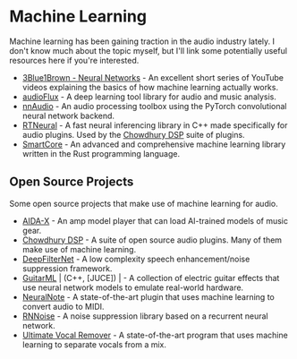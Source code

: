 # Machine Learning

Machine learning has been gaining traction in the audio industry lately. I don't know much about the topic myself, but I'll link some potentially useful resources here if you're interested.

- [3Blue1Brown - Neural Networks](https://youtube.com/playlist?list=PLZHQObOWTQDNU6R1_67000Dx_ZCJB-3pi) - An excellent short series of YouTube videos explaining the basics of how machine learning actually works.
- [audioFlux](https://github.com/libAudioFlux/audioFlux) -  A deep learning tool library for audio and music analysis.
- [nnAudio](https://github.com/KinWaiCheuk/nnAudio) - An audio processing toolbox using the PyTorch convolutional neural network backend.
- [RTNeural](https://github.com/jatinchowdhury18/RTNeural) - A fast neural inferencing library in C++ made specifically for audio plugins. Used by the [Chowdhury DSP] suite of plugins.
- [SmartCore](https://smartcorelib.org/) - An advanced and comprehensive machine learning library written in the Rust programming language.

## Open Source Projects

Some open source projects that make use of machine learning for audio.

- [AIDA-X](https://github.com/AidaDSP/AIDA-X) - An amp model player that can load AI-trained models of music gear.
- [Chowdhury DSP] - A suite of open source audio plugins. Many of them make use of machine learning.
- [DeepFilterNet](https://github.com/Rikorose/DeepFilterNet) - A low complexity speech enhancement/noise suppression framework.
- [GuitarML](https://github.com/GuitarML) | (C++, [JUCE]) | - A collection of electric guitar effects that use neural network models to emulate real-world hardware.
- [NeuralNote](https://github.com/DamRsn/NeuralNote) - A state-of-the-art plugin that uses machine learning to convert audio to MIDI.
- [RNNoise](https://github.com/xiph/rnnoise) - A noise suppression library based on a recurrent neural network.
- [Ultimate Vocal Remover](https://github.com/Anjok07/ultimatevocalremovergui) - A state-of-the-art program that uses machine learning to separate vocals from a mix.

[Chowdhury DSP]: https://github.com/Chowdhury-DSP